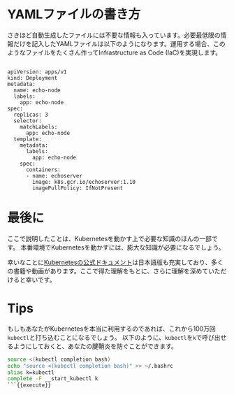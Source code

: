 # YAMLファイルの書き方

さきほど自動生成したファイルには不要な情報も入っています。必要最低限の情報だけを記入したYAMLファイルは以下のようになります。運用する場合、このようなファイルをたくさん作ってInfrastructure as Code (IaC)を実現します。


```

apiVersion: apps/v1
kind: Deployment
metadata:
  name: echo-node
  labels:
    app: echo-node
spec:
  replicas: 3
  selector:
    matchLabels:
      app: echo-node
  template:
    metadata:
      labels:
        app: echo-node
    spec:
      containers:
      - name: echoserver
        image: k8s.gcr.io/echoserver:1.10
        imagePullPolicy: IfNotPresent

```


# 最後に

ここで説明したことは、Kubernetesを動かす上で必要な知識のほんの一部です。
本番環境でKubernetesを動かすには、膨大な知識が必要になるでしょう。

幸いなことに[Kubernetesの公式ドキュメント](https://kubernetes.io/ja/docs/home/)は日本語版も充実しており、多くの書籍や動画があります。ここで得た理解をもとに、さらに理解を深めていただけると幸いです。

# Tips

もしもあなたがKubernetesを本当に利用するのであれば、これから100万回 `kubectl`と打ち込むことになるでしょう。
以下のように、`kubectl`を`k`で呼び出せるようにしておくと、あなたの腱鞘炎を防ぐことができます。

```sh
source <(kubectl completion bash)
echo "source <(kubectl completion bash)" >> ~/.bashrc
alias k=kubectl
complete -F __start_kubectl k
```{{execute}}
